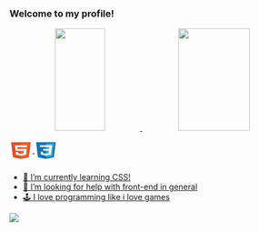 ### Welcome to my profile!

<div align="center">
  <a href="https://github.com/wesleyalmeidasilva">
  <img height="180em" width="42%" src="https://github-readme-stats.vercel.app/api?username=wesleyalmeidasilva&show_icons=true&theme=dracula&include_all_commits=true&count_private=true"/>
  <img height="180em" width="50%" src="https://github-readme-stats.vercel.app/api/top-langs/?username=wesleyalmeidasilva&layout=compact&langs_count=7&theme=dracula"/>
</div>

<div style="display: inline_block"><br>
  <img align="center" alt="HTML" height="30" width="40" src="https://raw.githubusercontent.com/devicons/devicon/master/icons/html5/html5-original.svg">
  <img align="center" alt="CSS" height="30" width="40" src="https://raw.githubusercontent.com/devicons/devicon/master/icons/css3/css3-original.svg">
</div>
  
###

- 🌱 I’m currently learning CSS!
- 🤔 I’m looking for help with front-end in general
- 🕹️ I love programming like i love games

<div> 
  <a href="https://www.instagram.com/sr.nkens/" target="_blank"><img src="https://img.shields.io/badge/-Instagram-%23E4405F?style=for-the-badge&logo=instagram&logoColor=white" target="_blank"></a>
</div>
